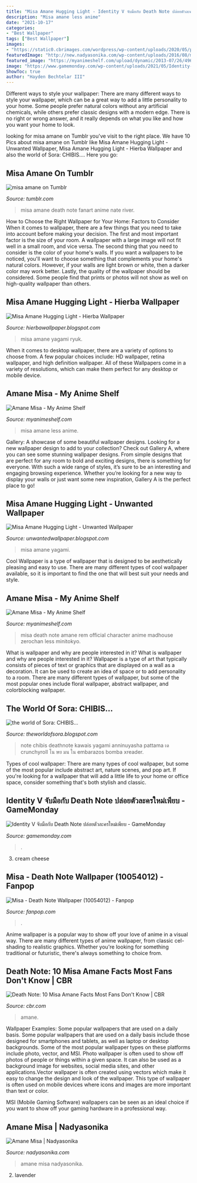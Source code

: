 ```yaml
---
title: "Misa Amane Hugging Light - Identity V จับมือกับ Death Note ปล่อยตัวละครใหม่เพียบ"
description: "Misa amane less anime"
date: "2021-10-17"
categories:
- "Best Wallpaper"
tags: ["Best Wallpaper"]
images:
- "https://static0.cbrimages.com/wordpress/wp-content/uploads/2020/05/pjimage-2020-05-24T182238.253.jpg"
featuredImage: "http://new.nadyasonika.com/wp-content/uploads/2016/08/misa-amane-by-Alukandra-3.jpg"
featured_image: "https://myanimeshelf.com/upload/dynamic/2013-07/26/4964502.jpg"
image: "https://www.gamemonday.com/wp-content/uploads/2021/05/Identity-V-2452021-4.jpeg"
ShowToc: true
author: "Hayden Bechtelar III"
---
```



Different ways to style your wallpaper:
There are many different ways to style your wallpaper, which can be a great way to add a little personality to your home. Some people prefer natural colors without any artificial chemicals, while others prefer classic designs with a modern edge. There is no right or wrong answer, and it really depends on what you like and how you want your home to look.

	

		
looking for misa amane on Tumblr you've visit to the right place. We have 10 Pics about misa amane on Tumblr like Misa Amane Hugging Light - Unwanted Wallpaper, Misa Amane Hugging Light - Hierba Wallpaper and also the world of Sora: CHIBIS.... Here you go:
		
    
## Misa Amane On Tumblr

<img loading=lazy src="https://68.media.tumblr.com/1a80ffcffc9a59ce18602510003fce41/tumblr_nvqc51VXQI1uw7w8go1_500.png" onerror="this.onerror=null;this.src='https://tse3.mm.bing.net/th?id=OIP.A8C3PaC8kYRzhz90ZiUJTAHaKX&amp;pid=15.1';" alt="misa amane on Tumblr">

_Source: tumblr.com_

>misa amane death note fanart anime nate river. 

	

How to Choose the Right Wallpaper for Your Home: Factors to Consider
When it comes to wallpaper, there are a few things that you need to take into account before making your decision. The first and most important factor is the size of your room. A wallpaper with a large image will not fit well in a small room, and vice versa. 
The second thing that you need to consider is the color of your home's walls. If you want a wallpapers to be noticed, you'll want to choose something that complements your home's natural colors. However, if your walls are light brown or white, then a darker color may work better. 
Lastly, the quality of the wallpaper should be considered. Some people find that prints or photos will not show as well on high-quality wallpaper than others.

    
## Misa Amane Hugging Light - Hierba Wallpaper

<img loading=lazy src="https://w7.pngwing.com/pngs/790/983/png-transparent-light-yagami-misa-amane-ryuk-mello-anime-cg-artwork-black-hair-photography.png" onerror="this.onerror=null;this.src='https://tse4.mm.bing.net/th?id=OIP.OG0WUWFZ2SUupCHWrGjoYAHaEF&amp;pid=15.1';" alt="Misa Amane Hugging Light - Hierba Wallpaper">

_Source: hierbawallpaper.blogspot.com_

>misa amane yagami ryuk. 

	

When it comes to desktop wallpaper, there are a variety of options to choose from. A few popular choices include: HD wallpaper, retina wallpaper, and high definition wallpaper. All of these Wallpapers come in a variety of resolutions, which can make them perfect for any desktop or mobile device. 

    
## Amane Misa - My Anime Shelf

<img loading=lazy src="https://myanimeshelf.com/upload/dynamic/2013-07/26/4964502.jpg" onerror="this.onerror=null;this.src='https://tse2.mm.bing.net/th?id=OIP.8UsNNOxx9MvtTvhHIcq0TgHaKt&amp;pid=15.1';" alt="Amane Misa - My Anime Shelf">

_Source: myanimeshelf.com_

>misa amane less anime. 

	

Gallery: A showcase of some beautiful wallpaper designs.
Looking for a new wallpaper design to add to your collection? Check out Gallery A, where you can see some stunning wallpaper designs. From simple designs that are perfect for any room to bold and exciting designs, there is something for everyone. With such a wide range of styles, it’s sure to be an interesting and engaging browsing experience. Whether you’re looking for a new way to display your walls or just want some new inspiration, Gallery A is the perfect place to go!





	
	
    
## Misa Amane Hugging Light - Unwanted Wallpaper

<img loading=lazy src="https://lh6.googleusercontent.com/proxy/c8-vDCSpa5iH3s46ZESPhV67Z-utmGY0bSZlVlUKB9Zz4tVBzkCz_iSHLQ0bMzUaXdVVk9icPwaGWcyjxUb_Hbtaj7RfoDWY1AiocSbcRczqgLsZJ_prPmVysONqjTLxtuRXXeDPntVNB7i0a_6rRkOD=s0-d" onerror="this.onerror=null;this.src='https://tse4.mm.bing.net/th?id=OIP.pyTvZzedCP7gIpC6u_55-AAAAA&amp;pid=15.1';" alt="Misa Amane Hugging Light - Unwanted Wallpaper">

_Source: unwantedwallpaper.blogspot.com_

>misa amane yagami. 

	

Cool Wallpaper is a type of wallpaper that is designed to be aesthetically pleasing and easy to use. There are many different types of cool wallpaper available, so it is important to find the one that will best suit your needs and style.

    
## Amane Misa - My Anime Shelf

<img loading=lazy src="https://myanimeshelf.com/upload/dynamic/2013-07/26/5169382.jpg" onerror="this.onerror=null;this.src='https://tse2.mm.bing.net/th?id=OIP.SmZfSKlJozRh5OMNvMAmOAHaK3&amp;pid=15.1';" alt="Amane Misa - My Anime Shelf">

_Source: myanimeshelf.com_

>misa death note amane rem official character anime madhouse zerochan less minitokyo. 

	

What is wallpaper and why are people interested in it?
What is wallpaper and why are people interested in it?
Wallpaper is a type of art that typically consists of pieces of text or graphics that are displayed on a wall as a decoration. It can be used to create an idea of space or to add personality to a room. There are many different types of wallpaper, but some of the most popular ones include floral wallpaper, abstract wallpaper, and colorblocking wallpaper.

    
## The World Of Sora: CHIBIS...

<img loading=lazy src="http://4.bp.blogspot.com/-zcxRWel2SoA/Tb10Aw2vrYI/AAAAAAAAAEw/0wSk4SrIVWY/s1600/normal_death-note-chibi.jpg" onerror="this.onerror=null;this.src='https://tse1.mm.bing.net/th?id=OIP.HeToLi6jhYwA1ECq0J0JAwAAAA&amp;pid=15.1';" alt="the world of Sora: CHIBIS...">

_Source: theworldofsora.blogspot.com_

>note chibis deathnote kawais yagami anninuyasha pattama เด crunchyroll โน ษย มน ใน embarazos bomba xreader. 

	

Types of cool wallpaper:
There are many types of cool wallpaper, but some of the most popular include abstract art, nature scenes, and pop art. If you're looking for a wallpaper that will add a little life to your home or office space, consider something that's both stylish and classic.

    
## Identity V จับมือกับ Death Note ปล่อยตัวละครใหม่เพียบ - GameMonday

<img loading=lazy src="https://www.gamemonday.com/wp-content/uploads/2021/05/Identity-V-2452021-4.jpeg" onerror="this.onerror=null;this.src='https://tse1.mm.bing.net/th?id=OIP.AmjMycJJEkJ6RvcSv5zpvQHaEK&amp;pid=15.1';" alt="Identity V จับมือกับ Death Note ปล่อยตัวละครใหม่เพียบ - GameMonday">

_Source: gamemonday.com_

>. 

	

3. cream cheese 

    
## Misa - Death Note Wallpaper (10054012) - Fanpop

<img loading=lazy src="http://images2.fanpop.com/image/photos/10000000/Misa-death-note-10054012-1600-1200.jpg" onerror="this.onerror=null;this.src='https://tse1.mm.bing.net/th?id=OIP.5c-ixxhh1JiFPTopO4_l5gHaFj&amp;pid=15.1';" alt="Misa - Death Note Wallpaper (10054012) - Fanpop">

_Source: fanpop.com_

>. 

	

Anime wallpaper is a popular way to show off your love of anime in a visual way. There are many different types of anime wallpaper, from classic cel-shading to realistic graphics. Whether you're looking for something traditional or futuristic, there's always something to choice from.

    
## Death Note: 10 Misa Amane Facts Most Fans Don&#039;t Know | CBR

<img loading=lazy src="https://static0.cbrimages.com/wordpress/wp-content/uploads/2020/05/pjimage-2020-05-24T182238.253.jpg" onerror="this.onerror=null;this.src='https://tse4.mm.bing.net/th?id=OIP.7TmgMdf-PCGse2FxBr-nhAHaD5&amp;pid=15.1';" alt="Death Note: 10 Misa Amane Facts Most Fans Don&#039;t Know | CBR">

_Source: cbr.com_

>amane. 

	

Wallpaper Examples: Some popular wallpapers that are used on a daily basis.
Some popular wallpapers that are used on a daily basis include those designed for smartphones and tablets, as well as laptop or desktop backgrounds. Some of the most popular wallpaper types on these platforms include photo, vector, and MSI. 
Photo wallpaper is often used to show off photos of people or things within a given space. It can also be used as a background image for websites, social media sites, and other applications.Vector wallpaper is often created using vectors which make it easy to change the design and look of the wallpaper. This type of wallpaper is often used on mobile devices where icons and images are more important than text or color. 

MSI (Mobile Gaming Software) wallpapers can be seen as an ideal choice if you want to show off your gaming hardware in a professional way.

    
## Amane Misa | Nadyasonika

<img loading=lazy src="http://new.nadyasonika.com/wp-content/uploads/2016/08/misa-amane-by-Alukandra-3.jpg" onerror="this.onerror=null;this.src='https://tse4.mm.bing.net/th?id=OIP.5pQr-uRf2rFbqsnZnxIPkAHaLE&amp;pid=15.1';" alt="Amane Misa | Nadyasonika">

_Source: nadyasonika.com_

>amane misa nadyasonika. 

	

2. lavender 

